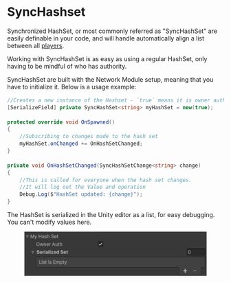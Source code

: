 # SyncHashset

Synchronized HashSet, or most commonly referred as "SyncHashSet" are easily definable in your code, and will handle automatically align a list between all [players](../../playerid-client-connection.md).

Working with SyncHashSet is as easy as using a regular HashSet, only having to be mindful of who has authority.

SyncHashSet are built with the Network Module setup, meaning that you have to initialize it. Below is a usage example:

```csharp
//Creates a new instance of the Hashset - `true` means it is owner auth. 
[SerializeField] private SyncHashSet<string> myHashSet = new(true);

protected override void OnSpawned()
{
    //Subscribing to changes made to the hash set
    myHashSet.onChanged += OnHashSetChanged;
}

private void OnHashSetChanged(SyncHashSetChange<string> change)
{
    //This is called for everyone when the hash set changes.
    //It will log out the Value and operation
    Debug.Log($"HashSet updated: {change}");
}
```

The HashSet is serialized in the Unity editor as a list, for easy debugging. You can't modify values here.

<figure><img src="../../../.gitbook/assets/image (6).png" alt=""><figcaption></figcaption></figure>
